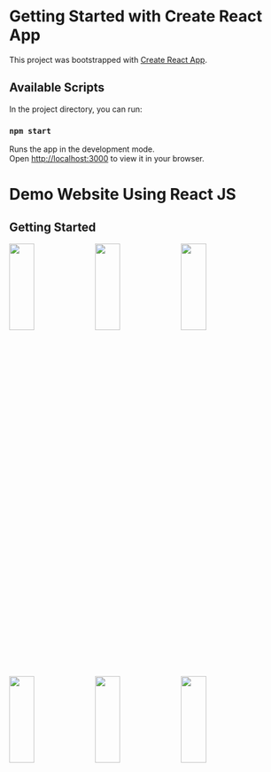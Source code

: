 # Getting Started with Create React App

This project was bootstrapped with [Create React App](https://github.com/facebook/create-react-app).

## Available Scripts

In the project directory, you can run:

### `npm start`

Runs the app in the development mode.\
Open [http://localhost:3000](http://localhost:3000) to view it in your browser.

# Demo Website Using React JS

## Getting Started

<p>
<img src="https://github.com/bhargav0147/demo_website_using_react_JS/assets/119872080/f2e4ae98-01f7-4f97-aeee-753c4322cfc3" height="20%" width="30%" >
<img src="https://github.com/bhargav0147/demo_website_using_react_JS/assets/119872080/6c8170e6-2933-43d6-96fa-fcaba8d0373b" height="20%" width="30%" >
<img src="https://github.com/bhargav0147/demo_website_using_react_JS/assets/119872080/919a7365-5b09-43db-9df8-e9f846b62e50" height="20%" width="30%" >
<img src="https://github.com/bhargav0147/demo_website_using_react_JS/assets/119872080/921abec8-f57c-4bf5-9f4f-d1be8a123545" height="20%" width="30%" >
<img src="https://github.com/bhargav0147/demo_website_using_react_JS/assets/119872080/2a126f75-7cd3-4fac-a636-432c78ca12f4" height="20%" width="30%" >
<img src="https://github.com/bhargav0147/demo_website_using_react_JS/assets/119872080/d5ac80b9-0b19-4cfe-a4f1-b8070a435285" height="20%" width="30%" >
</p>
